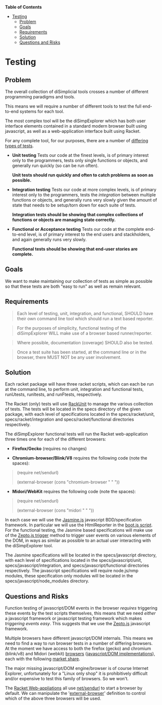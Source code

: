 **Table of Contents**

  - [Testing](#testing)
    - [Problem](#problem)
    - [Goals](#goals)
    - [Requirements](#requirements)
    - [Solution](#solution)
    - [Questions and Risks](#questions-and-risks)

<!--- END TOC -->

# Testing

## Problem

The overall collection of diSimplicial tools crosses a number of 
different programming paradigms and tools.

This means we will require a number of different tools to test the full 
end-to-end systems for each tool.

The most complex tool will be the diSimpExplorer which has both user 
interface elements contained in a standard modern browser built using 
javascript, as well as a web-application interface built using Racket.

For any complete tool, for our purposes, there are a number of 
[differing types of 
tests](http://stackoverflow.com/questions/4904096/whats-the-difference-between-unit-functional-acceptance-and-integration-test).

  * **Unit testing** Tests our code at the finest levels, is of primary 
    interest only to the programmers, tests only single functions or 
    objects, and generally run quickly (so can be run often).

    **Unit tests should run quickly and often to catch problems as soon 
    as possible.**

  * **Integration testing** Tests our code at more complex levels, is of 
    primary interest only to the programmers, tests the *integration* 
    between multiple functions or objects, and generally runs very slowly 
    given the amount of state that needs to be setup/torn down for each 
    suite of tests.

    **Integration tests should be showing that complex collections of 
    functions or objects are managing state correctly.**

  * **Functional or Acceptance testing** Tests our code at the complete 
    end-to-end level, is of primary interest to the end users and 
    stackholders, and again generally runs very slowly.

    **Functional tests should be showing that end-user stories are 
    complete.**

## Goals

We want to make maintaining our collection of tests as simple as 
possible so that these tests are both "easy to run" as well as remain 
relevant.

## Requirements

> Each level of testing, unit, integration, and functional, SHOULD have 
> their own command line tool which should run a text based reporter.

> For the purposes of simplicity, functional testing of the 
> diSimpExplorer WILL make use of a browser based runner/reporter.

> Where possible, documentation (coverage) SHOULD also be tested.

> Once a test suite has been started, at the command line or in the 
> browser, there MUST NOT be any user involvement.

## Solution

Each racket package will have three racket scripts, which can each be 
run at the command line, to perform unit, integration and functional 
tests, runUtests, runItests, and runFtests, respectively.

The Racket (only) tests will use 
[RackUnit](http://docs.racket-lang.org/rackunit/) to manage the various 
collection of tests. The tests will be located in the specs directory of 
the given package, with each level of specifications located in the 
specs/racket/unit, specs/racket/integration and specs/racket/functional 
directories respectively.

The diSimpExplorer functional tests will run the Racket web-application 
three times one for each of the different browsers:

  * **Firefox/Gecko** (requires no changes)

  * **Chromium-browser/Blink/V8** requires the following code (note the 
    spaces):
    
> (require net/sendurl)
>
> (external-browser (cons "chromium-browser " " "))

  * **Midori/WebKit** requires the following code (note the spaces):

> (require net/sendurl)
>
> (external-browser (cons "midori " " "))

In each case we will use the [Jasmine.js](http://jasmine.github.io/) 
javascript BDD/specification framework. In particular we will use the 
HtmlReporter in the [boot.js 
script](http://jasmine.github.io/2.4/boot.html). For the functional 
testing, the Jasmine based specifications will make use of the [Zepto.js 
trigger](http://zeptojs.com/#trigger) method to trigger user events on 
various elements of the DOM, in ways as similar as possible to an actual 
user interacting with the diSimpExplorer tool.

The Jasmine specifications will be located in the specs/javascript 
directory, with each level of specifications located in the 
specs/javascript/unit, specs/javascript/integration, and 
specs/javascript/functional directories respectively. The javascript 
specifications will require node.js/nmp modules, these specification 
only modules will be located in the specs/javascript/node_modules 
directory.

## Questions and Risks

Function testing of javascript/DOM events in the browser *requires* 
triggering these events by the test scripts themselves, this means that 
we need *either* a javascript framework or javascript testing framework 
which makes *triggering events easy*. This suggests that we use the 
[Zepto.js](http://zeptojs.com/) javascript framework. 

Multiple browsers have different javascript/DOM internals. This means we 
need to find a way to run browser tests in a number of differing 
browsers. At the moment we have access to both the firefox (gecko) and 
chromium (blink/v8) and Midori (webkit) 
[browsers](https://help.ubuntu.com/community/WebBrowsers) 
([javascript/DOM 
implementations](https://en.wikipedia.org/wiki/Comparison_of_layout_engines_%28ECMAScript%29)), 
each with the following [market 
share](https://www.netmarketshare.com/browser-market-share.aspx?qprid=2&qpcustomd=0). 

The major missing javascript/DOM engine/browser is of course Internet 
Explorer, unfortunately for a "Linux only shop" it is prohibitively 
difficult and/or expensive to test this family of browsers. So we won't.

The [Racket Web-appliations](https://docs.racket-lang.org/web-server/) 
all use [net/sendurl](https://docs.racket-lang.org/net/sendurl.html) to 
start a browser by default. We can manipulate the 
'[external-browser](https://docs.racket-lang.org/net/sendurl.html#%28def._%28%28lib._net%2Fsendurl..rkt%29._external-browser%29%29)' 
definition to control which of the above three browsers will be used.